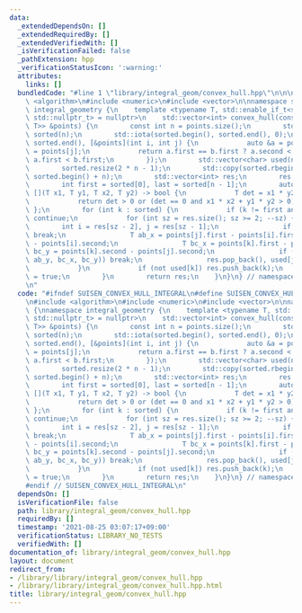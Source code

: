 ```yaml
---
data:
  _extendedDependsOn: []
  _extendedRequiredBy: []
  _extendedVerifiedWith: []
  _isVerificationFailed: false
  _pathExtension: hpp
  _verificationStatusIcon: ':warning:'
  attributes:
    links: []
  bundledCode: "#line 1 \"library/integral_geom/convex_hull.hpp\"\n\n\n\n#include\
    \ <algorithm>\n#include <numeric>\n#include <vector>\n\nnamespace suisen {\nnamespace\
    \ integral_geometry {\n    template <typename T, std::enable_if_t<std::is_integral_v<T>,\
    \ std::nullptr_t> = nullptr>\n    std::vector<int> convex_hull(const std::vector<std::pair<T,\
    \ T>> &points) {\n        const int n = points.size();\n        std::vector<int>\
    \ sorted(n);\n        std::iota(sorted.begin(), sorted.end(), 0);\n        std::sort(sorted.begin(),\
    \ sorted.end(), [&points](int i, int j) {\n            auto &a = points[i], &b\
    \ = points[j];\n            return a.first == b.first ? a.second < b.second :\
    \ a.first < b.first;\n        });\n        std::vector<char> used(n, false);\n\
    \        sorted.resize(2 * n - 1);\n        std::copy(sorted.rbegin() + n, sorted.rend(),\
    \ sorted.begin() + n);\n        std::vector<int> res;\n        res.reserve(n);\n\
    \        int first = sorted[0], last = sorted[n - 1];\n        auto isp_pos =\
    \ [](T x1, T y1, T x2, T y2) -> bool {\n            T det = x1 * y2 - y1 * x2;\n\
    \            return det > 0 or (det == 0 and x1 * x2 + y1 * y2 > 0);\n       \
    \ };\n        for (int k : sorted) {\n            if (k != first and used[k])\
    \ continue;\n            for (int sz = res.size(); sz >= 2; --sz) {\n        \
    \        int i = res[sz - 2], j = res[sz - 1];\n                if (j == last)\
    \ break;\n                T ab_x = points[j].first - points[i].first, ab_y = points[j].second\
    \ - points[i].second;\n                T bc_x = points[k].first - points[j].first,\
    \ bc_y = points[k].second - points[j].second;\n                if (isp_pos(ab_x,\
    \ ab_y, bc_x, bc_y)) break;\n                res.pop_back(), used[j] = false;\n\
    \            }\n            if (not used[k]) res.push_back(k);\n            used[k]\
    \ = true;\n        }\n        return res;\n    }\n}\n} // namespace suisen\n\n\
    \n"
  code: "#ifndef SUISEN_CONVEX_HULL_INTEGRAL\n#define SUISEN_CONVEX_HULL_INTEGRAL\n\
    \n#include <algorithm>\n#include <numeric>\n#include <vector>\n\nnamespace suisen\
    \ {\nnamespace integral_geometry {\n    template <typename T, std::enable_if_t<std::is_integral_v<T>,\
    \ std::nullptr_t> = nullptr>\n    std::vector<int> convex_hull(const std::vector<std::pair<T,\
    \ T>> &points) {\n        const int n = points.size();\n        std::vector<int>\
    \ sorted(n);\n        std::iota(sorted.begin(), sorted.end(), 0);\n        std::sort(sorted.begin(),\
    \ sorted.end(), [&points](int i, int j) {\n            auto &a = points[i], &b\
    \ = points[j];\n            return a.first == b.first ? a.second < b.second :\
    \ a.first < b.first;\n        });\n        std::vector<char> used(n, false);\n\
    \        sorted.resize(2 * n - 1);\n        std::copy(sorted.rbegin() + n, sorted.rend(),\
    \ sorted.begin() + n);\n        std::vector<int> res;\n        res.reserve(n);\n\
    \        int first = sorted[0], last = sorted[n - 1];\n        auto isp_pos =\
    \ [](T x1, T y1, T x2, T y2) -> bool {\n            T det = x1 * y2 - y1 * x2;\n\
    \            return det > 0 or (det == 0 and x1 * x2 + y1 * y2 > 0);\n       \
    \ };\n        for (int k : sorted) {\n            if (k != first and used[k])\
    \ continue;\n            for (int sz = res.size(); sz >= 2; --sz) {\n        \
    \        int i = res[sz - 2], j = res[sz - 1];\n                if (j == last)\
    \ break;\n                T ab_x = points[j].first - points[i].first, ab_y = points[j].second\
    \ - points[i].second;\n                T bc_x = points[k].first - points[j].first,\
    \ bc_y = points[k].second - points[j].second;\n                if (isp_pos(ab_x,\
    \ ab_y, bc_x, bc_y)) break;\n                res.pop_back(), used[j] = false;\n\
    \            }\n            if (not used[k]) res.push_back(k);\n            used[k]\
    \ = true;\n        }\n        return res;\n    }\n}\n} // namespace suisen\n\n\
    #endif // SUISEN_CONVEX_HULL_INTEGRAL\n"
  dependsOn: []
  isVerificationFile: false
  path: library/integral_geom/convex_hull.hpp
  requiredBy: []
  timestamp: '2021-08-25 03:07:17+09:00'
  verificationStatus: LIBRARY_NO_TESTS
  verifiedWith: []
documentation_of: library/integral_geom/convex_hull.hpp
layout: document
redirect_from:
- /library/library/integral_geom/convex_hull.hpp
- /library/library/integral_geom/convex_hull.hpp.html
title: library/integral_geom/convex_hull.hpp
---
```

